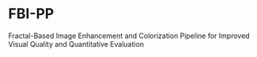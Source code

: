 # FBI-PP
Fractal-Based Image Enhancement and Colorization Pipeline for Improved Visual Quality and Quantitative Evaluation
